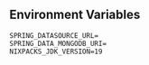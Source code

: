 ## Environment Variables
```
SPRING_DATASOURCE_URL=
SPRING_DATA_MONGODB_URI=
NIXPACKS_JDK_VERSION=19
```